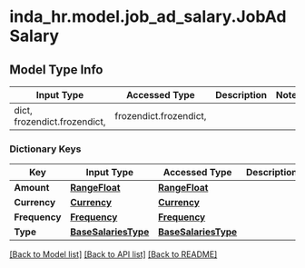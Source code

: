 # inda_hr.model.job_ad_salary.JobAdSalary

## Model Type Info
Input Type | Accessed Type | Description | Notes
------------ | ------------- | ------------- | -------------
dict, frozendict.frozendict,  | frozendict.frozendict,  |  | 

### Dictionary Keys
Key | Input Type | Accessed Type | Description | Notes
------------ | ------------- | ------------- | ------------- | -------------
**Amount** | [**RangeFloat**](RangeFloat.md) | [**RangeFloat**](RangeFloat.md) |  | 
**Currency** | [**Currency**](Currency.md) | [**Currency**](Currency.md) |  | 
**Frequency** | [**Frequency**](Frequency.md) | [**Frequency**](Frequency.md) |  | [optional] 
**Type** | [**BaseSalariesType**](BaseSalariesType.md) | [**BaseSalariesType**](BaseSalariesType.md) |  | [optional] 

[[Back to Model list]](../../README.md#documentation-for-models) [[Back to API list]](../../README.md#documentation-for-api-endpoints) [[Back to README]](../../README.md)

